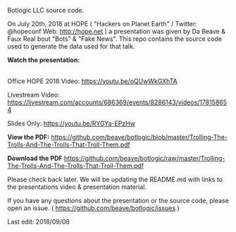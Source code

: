 Botlogic LLC source code.

On July 20th, 2018 at HOPE ( "Hackers on Planet Earth" / Twitter: @hopeconf 
Web: http://hope.net ) a presentation was given by Da Beave & Faux Real bout 
"Bots" & "Fake News".  This repo contains the source code used to generate the
data used for that talk. 


<b>Watch the presentation:</b>

<br>Office HOPE 2018 Video: https://youtu.be/oQUwWkGXhTA </b>

Livestream Video: https://livestream.com/accounts/686369/events/8286143/videos/178158654

Slides Only: https://youtu.be/RYGYa-EPzHw

<b>View the PDF:</b>
https://github.com/beave/botlogic/blob/master/Trolling-The-Trolls-And-The-Trolls-That-Troll-Them.pdf

<b>Download the PDF</b>
https://github.com/beave/botlogic/raw/master/Trolling-The-Trolls-And-The-Trolls-That-Troll-Them.pdf

Please check back later.  We will be updating the README.md with links to the 
presentations video & presentation material. 

If you have any questions about the presentation or the source code,  please open an
issue. ( https://github.com/beave/botlogic/issues )

Last edit: 2018/09/08

